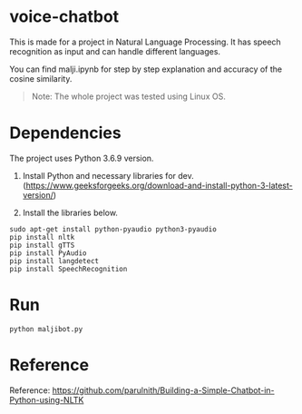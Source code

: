 # voice-chatbot
This is made for a project in Natural Language Processing. It has speech recognition as input and can handle different languages.

You can find malji.ipynb for step by step explanation and accuracy of the cosine similarity.

>Note: The whole project was tested using Linux OS. 

# Dependencies
The project uses Python 3.6.9 version.

1. Install Python and necessary libraries for dev. (https://www.geeksforgeeks.org/download-and-install-python-3-latest-version/)

2. Install the libraries below.
```
sudo apt-get install python-pyaudio python3-pyaudio 
pip install nltk
pip install gTTS
pip install PyAudio
pip install langdetect
pip install SpeechRecognition
```

# Run
```
python maljibot.py
```

# Reference
Reference: https://github.com/parulnith/Building-a-Simple-Chatbot-in-Python-using-NLTK

